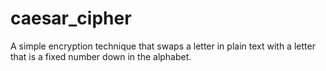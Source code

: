 # caesar_cipher
A simple encryption technique that swaps a letter in plain text with a letter that is a fixed number down in the alphabet.
